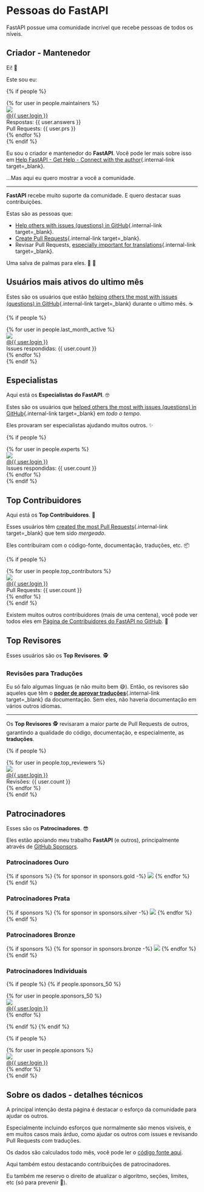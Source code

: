 # Pessoas do FastAPI

FastAPI possue uma comunidade incrível que recebe pessoas de todos os níveis.

## Criador - Mantenedor

Ei! 👋

Este sou eu:

{% if people %}
<div class="user-list user-list-center">
{% for user in people.maintainers %}

<div class="user"><a href="{{ user.url }}" target="_blank"><div class="avatar-wrapper"><img src="{{ user.avatarUrl }}"/></div><div class="title">@{{ user.login }}</div></a> <div class="count">Respostas: {{ user.answers }}</div><div class="count">Pull Requests: {{ user.prs }}</div></div>
{% endfor %}

</div>
{% endif %}

Eu sou o criador e mantenedor do **FastAPI**. Você pode ler mais sobre isso em [Help FastAPI - Get Help - Connect with the author](help-fastapi.md#connect-with-the-author){.internal-link target=_blank}.

...Mas aqui eu quero mostrar a você a comunidade.

---

**FastAPI** recebe muito suporte da comunidade. E quero destacar suas contribuições.

Estas são as pessoas que:

* [Help others with issues (questions) in GitHub](help-fastapi.md#help-others-with-issues-in-github){.internal-link target=_blank}.
* [Create Pull Requests](help-fastapi.md#create-a-pull-request){.internal-link target=_blank}.
* Revisar Pull Requests, [especially important for translations](contributing.md#translations){.internal-link target=_blank}.

Uma salva de palmas para eles. 👏 🙇

## Usuários mais ativos do ultimo mês

Estes são os usuários que estão [helping others the most with issues (questions) in GitHub](help-fastapi.md#help-others-with-issues-in-github){.internal-link target=_blank} durante o ultimo mês. ☕

{% if people %}
<div class="user-list user-list-center">
{% for user in people.last_month_active %}

<div class="user"><a href="{{ user.url }}" target="_blank"><div class="avatar-wrapper"><img src="{{ user.avatarUrl }}"/></div><div class="title">@{{ user.login }}</div></a> <div class="count">Issues respondidas: {{ user.count }}</div></div>
{% endfor %}

</div>
{% endif %}

## Especialistas

Aqui está os **Especialistas do FastAPI**. 🤓


Estes são os usuários que [helped others the most with issues (questions) in GitHub](help-fastapi.md#help-others-with-issues-in-github){.internal-link target=_blank} em *todo o tempo*.

Eles provaram ser especialistas ajudando muitos outros. ✨

{% if people %}
<div class="user-list user-list-center">
{% for user in people.experts %}

<div class="user"><a href="{{ user.url }}" target="_blank"><div class="avatar-wrapper"><img src="{{ user.avatarUrl }}"/></div><div class="title">@{{ user.login }}</div></a> <div class="count">Issues respondidas: {{ user.count }}</div></div>
{% endfor %}

</div>
{% endif %}

## Top Contribuidores

Aqui está os **Top Contribuidores**. 👷

Esses usuários têm [created the most Pull Requests](help-fastapi.md#create-a-pull-request){.internal-link target=_blank} que tem sido *mergeado*.

Eles contribuíram com o código-fonte, documentação, traduções, etc. 📦

{% if people %}
<div class="user-list user-list-center">
{% for user in people.top_contributors %}

<div class="user"><a href="{{ user.url }}" target="_blank"><div class="avatar-wrapper"><img src="{{ user.avatarUrl }}"/></div><div class="title">@{{ user.login }}</div></a> <div class="count">Pull Requests: {{ user.count }}</div></div>
{% endfor %}

</div>
{% endif %}

Existem muitos outros contribuidores (mais de uma centena), você pode ver todos eles em <a href="https://github.com/tiangolo/fastapi/graphs/contributors" class="external-link" target="_blank">Página de Contribuidores do FastAPI no GitHub</a>. 👷

## Top Revisores

Esses usuários são os **Top Revisores**. 🕵️

### Revisões para Traduções

Eu só falo algumas línguas (e não muito bem 😅). Então, os revisores são aqueles que têm o [**poder de aprovar traduções**](contributing.md#translations){.internal-link target=_blank} da documentação. Sem eles, não haveria documentação em vários outros idiomas.

---

Os **Top Revisores** 🕵️ revisaram a maior parte de Pull Requests de outros, garantindo a qualidade do código, documentação, e especialmente, as **traduções**.

{% if people %}
<div class="user-list user-list-center">
{% for user in people.top_reviewers %}

<div class="user"><a href="{{ user.url }}" target="_blank"><div class="avatar-wrapper"><img src="{{ user.avatarUrl }}"/></div><div class="title">@{{ user.login }}</div></a> <div class="count">Revisões: {{ user.count }}</div></div>
{% endfor %}

</div>
{% endif %}

## Patrocinadores

Esses são os **Patrocinadores**. 😎

Eles estão apoiando meu trabalho **FastAPI** (e outros), principalmente através de <a href="https://github.com/sponsors/tiangolo" class="external-link" target="_blank">GitHub Sponsors</a>.

### Patrocinadores Ouro

{% if sponsors %}
{% for sponsor in sponsors.gold -%}
<a href="{{ sponsor.url }}" target="_blank" title="{{ sponsor.title }}"><img src="{{ sponsor.img }}"></a>
{% endfor %}
{% endif %}

### Patrocinadores Prata

{% if sponsors %}
{% for sponsor in sponsors.silver -%}
<a href="{{ sponsor.url }}" target="_blank" title="{{ sponsor.title }}"><img src="{{ sponsor.img }}"></a>
{% endfor %}
{% endif %}

### Patrocinadores Bronze

{% if sponsors %}
{% for sponsor in sponsors.bronze -%}
<a href="{{ sponsor.url }}" target="_blank" title="{{ sponsor.title }}"><img src="{{ sponsor.img }}"></a>
{% endfor %}
{% endif %}

### Patrocinadores Individuais

{% if people %}
{% if people.sponsors_50 %}

<div class="user-list user-list-center">
{% for user in people.sponsors_50 %}

<div class="user"><a href="{{ user.url }}" target="_blank"><div class="avatar-wrapper"><img src="{{ user.avatarUrl }}"/></div><div class="title">@{{ user.login }}</div></a></div>
{% endfor %}

</div>

{% endif %}
{% endif %}

{% if people %}
<div class="user-list user-list-center">
{% for user in people.sponsors %}

<div class="user"><a href="{{ user.url }}" target="_blank"><div class="avatar-wrapper"><img src="{{ user.avatarUrl }}"/></div><div class="title">@{{ user.login }}</div></a></div>
{% endfor %}

</div>
{% endif %}

## Sobre os dados - detalhes técnicos

A principal intenção desta página é destacar o esforço da comunidade para ajudar os outros.

Especialmente incluindo esforços que normalmente são menos visíveis, e em muitos casos mais árduo, como ajudar os outros com issues e revisando Pull Requests com traduções.

Os dados são calculados todo mês, você pode ler o <a href="https://github.com/tiangolo/fastapi/blob/master/.github/actions/people/app/main.py" class="external-link" target="_blank">código fonte aqui</a>.

Aqui também estou destacando contribuições de patrocinadores.

Eu também me reservo o direito de atualizar o algoritmo, seções, limites, etc (só para prevenir 🤷).
